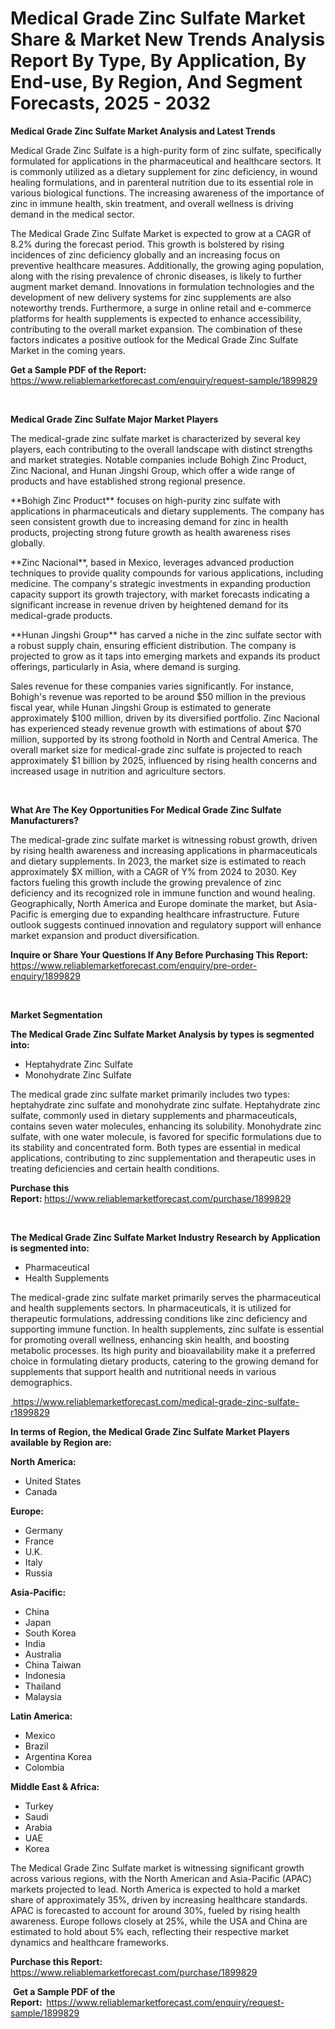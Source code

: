 <p><h1>Medical Grade Zinc Sulfate Market Share & Market New Trends Analysis Report By Type, By Application, By End-use, By Region, And Segment Forecasts, 2025 - 2032</h1></p><p><strong>Medical Grade Zinc Sulfate Market Analysis and Latest Trends</strong></p>
<p><p>Medical Grade Zinc Sulfate is a high-purity form of zinc sulfate, specifically formulated for applications in the pharmaceutical and healthcare sectors. It is commonly utilized as a dietary supplement for zinc deficiency, in wound healing formulations, and in parenteral nutrition due to its essential role in various biological functions. The increasing awareness of the importance of zinc in immune health, skin treatment, and overall wellness is driving demand in the medical sector.</p><p>The Medical Grade Zinc Sulfate Market is expected to grow at a CAGR of 8.2% during the forecast period. This growth is bolstered by rising incidences of zinc deficiency globally and an increasing focus on preventive healthcare measures. Additionally, the growing aging population, along with the rising prevalence of chronic diseases, is likely to further augment market demand. Innovations in formulation technologies and the development of new delivery systems for zinc supplements are also noteworthy trends. Furthermore, a surge in online retail and e-commerce platforms for health supplements is expected to enhance accessibility, contributing to the overall market expansion. The combination of these factors indicates a positive outlook for the Medical Grade Zinc Sulfate Market in the coming years.</p></p>
<p><strong>Get a Sample PDF of the Report:&nbsp;</strong> <a href="https://www.reliablemarketforecast.com/enquiry/request-sample/1899829?utm_campaign=3261&utm_medium=2&utm_source=Github&utm_content=ia&utm_term=15042025&utm_id=medical-grade-zinc-sulfate">https://www.reliablemarketforecast.com/enquiry/request-sample/1899829</a></p>
<p>&nbsp;</p>
<p><strong>Medical Grade Zinc Sulfate Major Market Players</strong></p>
<p><p>The medical-grade zinc sulfate market is characterized by several key players, each contributing to the overall landscape with distinct strengths and market strategies. Notable companies include Bohigh Zinc Product, Zinc Nacional, and Hunan Jingshi Group, which offer a wide range of products and have established strong regional presence.</p><p>**Bohigh Zinc Product** focuses on high-purity zinc sulfate with applications in pharmaceuticals and dietary supplements. The company has seen consistent growth due to increasing demand for zinc in health products, projecting strong future growth as health awareness rises globally.</p><p>**Zinc Nacional**, based in Mexico, leverages advanced production techniques to provide quality compounds for various applications, including medicine. The company's strategic investments in expanding production capacity support its growth trajectory, with market forecasts indicating a significant increase in revenue driven by heightened demand for its medical-grade products.</p><p>**Hunan Jingshi Group** has carved a niche in the zinc sulfate sector with a robust supply chain, ensuring efficient distribution. The company is projected to grow as it taps into emerging markets and expands its product offerings, particularly in Asia, where demand is surging.</p><p>Sales revenue for these companies varies significantly. For instance, Bohigh's revenue was reported to be around $50 million in the previous fiscal year, while Hunan Jingshi Group is estimated to generate approximately $100 million, driven by its diversified portfolio. Zinc Nacional has experienced steady revenue growth with estimations of about $70 million, supported by its strong foothold in North and Central America. The overall market size for medical-grade zinc sulfate is projected to reach approximately $1 billion by 2025, influenced by rising health concerns and increased usage in nutrition and agriculture sectors.</p></p>
<p>&nbsp;</p>
<p><strong>What Are The Key Opportunities For Medical Grade Zinc Sulfate Manufacturers?</strong></p>
<p><p>The medical-grade zinc sulfate market is witnessing robust growth, driven by rising health awareness and increasing applications in pharmaceuticals and dietary supplements. In 2023, the market size is estimated to reach approximately $X million, with a CAGR of Y% from 2024 to 2030. Key factors fueling this growth include the growing prevalence of zinc deficiency and its recognized role in immune function and wound healing. Geographically, North America and Europe dominate the market, but Asia-Pacific is emerging due to expanding healthcare infrastructure. Future outlook suggests continued innovation and regulatory support will enhance market expansion and product diversification.</p></p>
<p><strong>Inquire or Share Your Questions If Any Before Purchasing This Report:</strong> <a href="https://www.reliablemarketforecast.com/enquiry/pre-order-enquiry/1899829?utm_campaign=3261&utm_medium=2&utm_source=Github&utm_content=ia&utm_term=15042025&utm_id=medical-grade-zinc-sulfate">https://www.reliablemarketforecast.com/enquiry/pre-order-enquiry/1899829</a></p>
<p>&nbsp;</p>
<p><strong>Market Segmentation</strong></p>
<p><strong>The Medical Grade Zinc Sulfate Market Analysis by types is segmented into:</strong></p>
<p><ul><li>Heptahydrate Zinc Sulfate</li><li>Monohydrate Zinc Sulfate</li></ul></p>
<p><p>The medical grade zinc sulfate market primarily includes two types: heptahydrate zinc sulfate and monohydrate zinc sulfate. Heptahydrate zinc sulfate, commonly used in dietary supplements and pharmaceuticals, contains seven water molecules, enhancing its solubility. Monohydrate zinc sulfate, with one water molecule, is favored for specific formulations due to its stability and concentrated form. Both types are essential in medical applications, contributing to zinc supplementation and therapeutic uses in treating deficiencies and certain health conditions.</p></p>
<p><strong>Purchase this Report:&nbsp;</strong><a href="https://www.reliablemarketforecast.com/purchase/1899829?utm_campaign=3261&utm_medium=2&utm_source=Github&utm_content=ia&utm_term=15042025&utm_id=medical-grade-zinc-sulfate">https://www.reliablemarketforecast.com/purchase/1899829</a></p>
<p>&nbsp;</p>
<p><strong>The Medical Grade Zinc Sulfate Market Industry Research by Application is segmented into:</strong></p>
<p><ul><li>Pharmaceutical</li><li>Health Supplements</li></ul></p>
<p><p>The medical-grade zinc sulfate market primarily serves the pharmaceutical and health supplements sectors. In pharmaceuticals, it is utilized for therapeutic formulations, addressing conditions like zinc deficiency and supporting immune function. In health supplements, zinc sulfate is essential for promoting overall wellness, enhancing skin health, and boosting metabolic processes. Its high purity and bioavailability make it a preferred choice in formulating dietary products, catering to the growing demand for supplements that support health and nutritional needs in various demographics.</p></p>
<p><a href="https://www.reliablemarketforecast.com/medical-grade-zinc-sulfate-r1899829?utm_campaign=3261&utm_medium=2&utm_source=Github&utm_content=ia&utm_term=15042025&utm_id=medical-grade-zinc-sulfate">&nbsp;https://www.reliablemarketforecast.com/medical-grade-zinc-sulfate-r1899829</a></p>
<p><strong>In terms of Region, the Medical Grade Zinc Sulfate Market Players available by Region are:</strong></p>
<p>
    <p> <strong> North America: </strong>
        <ul>
            <li>United States</li>
            <li>Canada</li>
        </ul>
        </p> 
    <p> <strong> Europe: </strong>
        <ul>
            <li>Germany</li>
            <li>France</li>
            <li>U.K.</li>
            <li>Italy</li>
            <li>Russia</li>
        </ul>
        </p> 
    <p> <strong> Asia-Pacific: </strong>
        <ul>
            <li>China</li>
            <li>Japan</li>
            <li>South Korea</li>
            <li>India</li>
            <li>Australia</li>
            <li>China Taiwan</li>
            <li>Indonesia</li>
            <li>Thailand</li>
            <li>Malaysia</li>
        </ul>
        </p> 
    <p> <strong> Latin America: </strong>
        <ul>
            <li>Mexico</li>
            <li>Brazil</li>
            <li>Argentina Korea</li>
            <li>Colombia</li>
        </ul>
        </p> 
    <p> <strong> Middle East & Africa: </strong>
        <ul>
            <li>Turkey</li>
            <li>Saudi</li>
            <li>Arabia</li>
            <li>UAE</li>
            <li>Korea</li>
        </ul>
    </p>
    </p>
<p><p>The Medical Grade Zinc Sulfate market is witnessing significant growth across various regions, with the North American and Asia-Pacific (APAC) markets projected to lead. North America is expected to hold a market share of approximately 35%, driven by increasing healthcare standards. APAC is forecasted to account for around 30%, fueled by rising health awareness. Europe follows closely at 25%, while the USA and China are estimated to hold about 5% each, reflecting their respective market dynamics and healthcare frameworks.</p></p>
<p><strong>Purchase this Report: </strong><a href="https://www.reliablemarketforecast.com/purchase/1899829?utm_campaign=3261&utm_medium=2&utm_source=Github&utm_content=ia&utm_term=15042025&utm_id=medical-grade-zinc-sulfate">https://www.reliablemarketforecast.com/purchase/1899829</a></p>
<p>&nbsp;<strong>Get a Sample PDF of the Report:&nbsp;&nbsp;</strong><a href="https://www.reliablemarketforecast.com/enquiry/request-sample/1899829?utm_campaign=3261&utm_medium=2&utm_source=Github&utm_content=ia&utm_term=15042025&utm_id=medical-grade-zinc-sulfate">https://www.reliablemarketforecast.com/enquiry/request-sample/1899829</a></p>
<p><strong></strong></p>
<p><p></p><p></p><p></p></p>